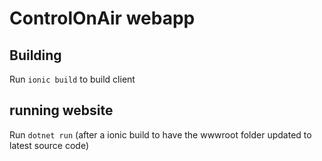 # ControlOnAir webapp

## Building

Run `ionic build` to build client

## running website

Run `dotnet run` (after a ionic build to have the wwwroot folder updated to latest source code) 


